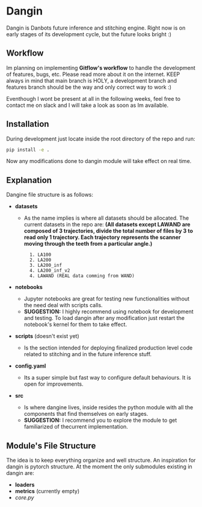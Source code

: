 # Dangin

Dangin is Danbots future inference and stitching engine.
Right now is on early stages of its development cycle, but the future looks bright :)

## Workflow
Im planning on implementing **Gitflow's workflow** to handle the development of features, bugs, etc. Please read more about it on the internet. KEEP always in mind that main branch is HOLY, a development branch and features branch should be the way and only correct way to work :)

Eventhough I wont be present at all in the following weeks, feel free to contact me on slack and I will take a look as soon as Im available. 

## Installation
During development just locate inside the root directory of the repo and run:
```bash
pip install -e .
```
Now any modifications done to dangin module will take effect on real time.

## Explanation
Dangine file structure is as follows:
- **datasets**
    - As the name implies is where all datasets should be allocated. The current datasets in the repo are: 
    **(All datasets except LAWAND are composed of 3 trajectories, divide the total number of files by 3 to read only 1 trajectory. Each trajectory represents the scanner moving through the teeth from a particular angle.)**

            1. LA100 
            2. LA200
            3. LA200_inf
            4. LA200_inf_v2
            4. LAWAND (REAL data comming from WAND)
- **notebooks**
  
    - Jupyter notebooks are great for testing new functionalities without the need deal with scripts calls. 
    - **SUGGESTION:** I highly recommend using notebook for development and testing. To load dangin after any modification just restart the notebook's kernel for them to take effect.

- **scripts** (doesn't exist yet)
    - Is the section intended for deploying finalized production level code related to stitching and in the future inference stuff.

- **config.yaml**
    - Its a super simple but fast way to configure default behaviours. It is open for improvements.

- **src**
    - Is where dangine lives, inside resides the python module with all the components that find themselves on early stages.
    - **SUGGESTION:** I recommend you to explore the module to get familiarized of thecurrent implementation.

## Module's File Structure
The idea is to keep everything organize and well structure. An inspiration for dangin is pytorch structure.
At the moment the only submodules existing in dangin are:
- **loaders**
- **metrics** (currently empty)
- *core.py*
